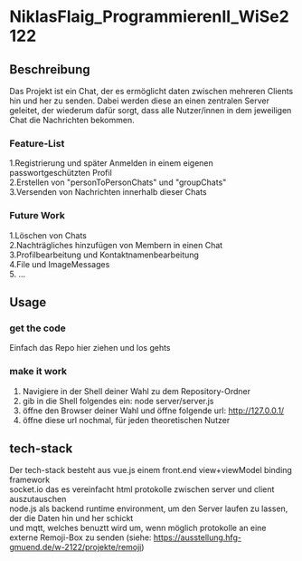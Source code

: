 # NiklasFlaig_ProgrammierenII_WiSe2122
## Beschreibung
Das Projekt ist ein Chat, der es ermöglicht daten zwischen mehreren Clients hin und her zu senden. 
Dabei werden diese an einen zentralen Server geleitet, der wiederum dafür sorgt, dass alle Nutzer/innen
in dem jeweiligen Chat die Nachrichten bekommen.

### Feature-List
1.Registrierung und später Anmelden in einem eigenen passwortgeschützten Profil<br>
2.Erstellen von "personToPersonChats" und "groupChats"<br>
3.Versenden von Nachrichten innerhalb dieser Chats
### Future Work
1.Löschen von Chats<br>
2.Nachträgliches hinzufügen von Membern in einen Chat<br>
3.Profilbearbeitung und Kontaktnamenbearbeitung<br>
4.File und ImageMessages<br>
5. ...

## Usage
### get the code
Einfach das Repo hier ziehen und los gehts
### make it work
1. Navigiere in der Shell deiner Wahl zu dem Repository-Ordner
2. gib in die Shell folgendes ein: node server/server.js
3. öffne den Browser deiner Wahl und öffne folgende url: http://127.0.0.1/
4. öffne diese url nochmal, für jeden theoretischen Nutzer

## tech-stack
Der tech-stack besteht aus vue.js einem front.end view+viewModel binding framework<br>
socket.io das es vereinfacht html protokolle zwischen server und client auszutauschen<br>
node.js als backend runtime environment, um den Server laufen zu lassen, der die Daten hin und her schickt<br>
und mqtt, welches benuztt wird um, wenn möglich protokolle an eine externe Remoji-Box zu senden (siehe: https://ausstellung.hfg-gmuend.de/w-2122/projekte/remoji)
